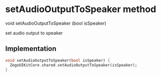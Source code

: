


# setAudioOutputToSpeaker method








void setAudioOutputToSpeaker
(bool isSpeaker)





<p>set audio output to speaker</p>



## Implementation

```dart
void setAudioOutputToSpeaker(bool isSpeaker) {
  ZegoUIKitCore.shared.setAudioOutputToSpeaker(isSpeaker);
}
```







